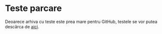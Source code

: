 # Teste parcare

Deoarece arhiva cu teste este prea mare pentru GitHub, testele se vor putea descărca de 
[aici](https://sepi.ro/page/oji2023).
